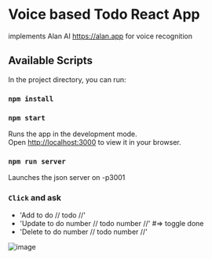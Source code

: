 # Voice based Todo React App
implements Alan AI https://alan.app for voice recognition

## Available Scripts

In the project directory, you can run:

### `npm install`

### `npm start`

Runs the app in the development mode.\
Open [http://localhost:3000](http://localhost:3000) to view it in your browser.

### `npm run server`

Launches the json server on -p3001


### `Click` and ask 
- 'Add to do // todo //'
- 'Update to do number // todo number //' #=> toggle done
- 'Delete to do number // todo number //'

![image](https://user-images.githubusercontent.com/99029880/215273433-07679a44-9067-4209-973c-cae0da220197.png)


